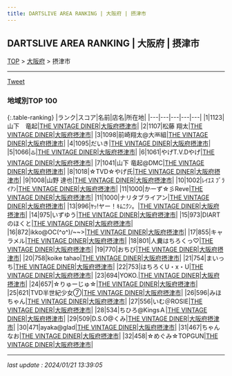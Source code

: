 ```yaml
---
title: DARTSLIVE AREA RANKING | 大阪府 | 摂津市
---
```

## DARTSLIVE AREA RANKING | 大阪府 | 摂津市

[TOP](/darts/rank/) > [大阪府](/darts/rank/大阪府/) > 摂津市

___

<a href="https://twitter.com/share?ref_src=twsrc%5Etfw" data-text="DARTSLIVE AREA RANKING | 大阪府摂津市" class="twitter-share-button" data-via="DARTSLIVE" data-hashtags="DARTSLIVE" data-related="DARTSLIVE" data-show-count="false">Tweet</a>

### 地域別TOP 100

{:.table-ranking}
|ランク|スコア|名前|店名|所在地|
|---|---|---|---|---|
|1|1123|山下　竜起|<a href="https://search.dartslive.com/jp/shop/3bbb8e1939555afb0d9b047a20a7ba1e">THE VINTAGE DINER</a>|<a href="/darts/rank/大阪府/摂津市">大阪府摂津市</a>|
|2|1107|松藤 翔太|<a href="https://search.dartslive.com/jp/shop/3bbb8e1939555afb0d9b047a20a7ba1e">THE VINTAGE DINER</a>|<a href="/darts/rank/大阪府/摂津市">大阪府摂津市</a>|
|3|1098|前崎翔太@大襾組|<a href="https://search.dartslive.com/jp/shop/3bbb8e1939555afb0d9b047a20a7ba1e">THE VINTAGE DINER</a>|<a href="/darts/rank/大阪府/摂津市">大阪府摂津市</a>|
|4|1095|だいき|<a href="https://search.dartslive.com/jp/shop/3bbb8e1939555afb0d9b047a20a7ba1e">THE VINTAGE DINER</a>|<a href="/darts/rank/大阪府/摂津市">大阪府摂津市</a>|
|5|1066|♨️|<a href="https://search.dartslive.com/jp/shop/3bbb8e1939555afb0d9b047a20a7ba1e">THE VINTAGE DINER</a>|<a href="/darts/rank/大阪府/摂津市">大阪府摂津市</a>|
|6|1061|やげT.V.Dやげ|<a href="https://search.dartslive.com/jp/shop/3bbb8e1939555afb0d9b047a20a7ba1e">THE VINTAGE DINER</a>|<a href="/darts/rank/大阪府/摂津市">大阪府摂津市</a>|
|7|1041|山下 竜起@DMC|<a href="https://search.dartslive.com/jp/shop/3bbb8e1939555afb0d9b047a20a7ba1e">THE VINTAGE DINER</a>|<a href="/darts/rank/大阪府/摂津市">大阪府摂津市</a>|
|8|1018|☆TVD☆やげ氏|<a href="https://search.dartslive.com/jp/shop/3bbb8e1939555afb0d9b047a20a7ba1e">THE VINTAGE DINER</a>|<a href="/darts/rank/大阪府/摂津市">大阪府摂津市</a>|
|9|1008|山野 達也|<a href="https://search.dartslive.com/jp/shop/3bbb8e1939555afb0d9b047a20a7ba1e">THE VINTAGE DINER</a>|<a href="/darts/rank/大阪府/摂津市">大阪府摂津市</a>|
|10|1002|ﾚｲｴｽ ﾌﾞﾗｲｱﾝ|<a href="https://search.dartslive.com/jp/shop/3bbb8e1939555afb0d9b047a20a7ba1e">THE VINTAGE DINER</a>|<a href="/darts/rank/大阪府/摂津市">大阪府摂津市</a>|
|11|1000|かーず☆彡Reve|<a href="https://search.dartslive.com/jp/shop/3bbb8e1939555afb0d9b047a20a7ba1e">THE VINTAGE DINER</a>|<a href="/darts/rank/大阪府/摂津市">大阪府摂津市</a>|
|11|1000|ナリタブライアン|<a href="https://search.dartslive.com/jp/shop/3bbb8e1939555afb0d9b047a20a7ba1e">THE VINTAGE DINER</a>|<a href="/darts/rank/大阪府/摂津市">大阪府摂津市</a>|
|13|996|ﾔｯ!ヤー！ｷﾑﾆｸﾝ。|<a href="https://search.dartslive.com/jp/shop/3bbb8e1939555afb0d9b047a20a7ba1e">THE VINTAGE DINER</a>|<a href="/darts/rank/大阪府/摂津市">大阪府摂津市</a>|
|14|975|いずゆう|<a href="https://search.dartslive.com/jp/shop/3bbb8e1939555afb0d9b047a20a7ba1e">THE VINTAGE DINER</a>|<a href="/darts/rank/大阪府/摂津市">大阪府摂津市</a>|
|15|973|DIARTのほくと|<a href="https://search.dartslive.com/jp/shop/3bbb8e1939555afb0d9b047a20a7ba1e">THE VINTAGE DINER</a>|<a href="/darts/rank/大阪府/摂津市">大阪府摂津市</a>|
|16|872|ikko@OC(^o^)/~~&gt;|<a href="https://search.dartslive.com/jp/shop/3bbb8e1939555afb0d9b047a20a7ba1e">THE VINTAGE DINER</a>|<a href="/darts/rank/大阪府/摂津市">大阪府摂津市</a>|
|17|855|キャラメル|<a href="https://search.dartslive.com/jp/shop/3bbb8e1939555afb0d9b047a20a7ba1e">THE VINTAGE DINER</a>|<a href="/darts/rank/大阪府/摂津市">大阪府摂津市</a>|
|18|801|人糞はちろくっ♡|<a href="https://search.dartslive.com/jp/shop/3bbb8e1939555afb0d9b047a20a7ba1e">THE VINTAGE DINER</a>|<a href="/darts/rank/大阪府/摂津市">大阪府摂津市</a>|
|19|770|おちび|<a href="https://search.dartslive.com/jp/shop/3bbb8e1939555afb0d9b047a20a7ba1e">THE VINTAGE DINER</a>|<a href="/darts/rank/大阪府/摂津市">大阪府摂津市</a>|
|20|758|koike tahao|<a href="https://search.dartslive.com/jp/shop/3bbb8e1939555afb0d9b047a20a7ba1e">THE VINTAGE DINER</a>|<a href="/darts/rank/大阪府/摂津市">大阪府摂津市</a>|
|21|754|まいっち|<a href="https://search.dartslive.com/jp/shop/3bbb8e1939555afb0d9b047a20a7ba1e">THE VINTAGE DINER</a>|<a href="/darts/rank/大阪府/摂津市">大阪府摂津市</a>|
|22|753|はちろくU・x・U|<a href="https://search.dartslive.com/jp/shop/3bbb8e1939555afb0d9b047a20a7ba1e">THE VINTAGE DINER</a>|<a href="/darts/rank/大阪府/摂津市">大阪府摂津市</a>|
|23|694|YOKO.|<a href="https://search.dartslive.com/jp/shop/3bbb8e1939555afb0d9b047a20a7ba1e">THE VINTAGE DINER</a>|<a href="/darts/rank/大阪府/摂津市">大阪府摂津市</a>|
|24|657|☆りゅーじゅ☆|<a href="https://search.dartslive.com/jp/shop/3bbb8e1939555afb0d9b047a20a7ba1e">THE VINTAGE DINER</a>|<a href="/darts/rank/大阪府/摂津市">大阪府摂津市</a>|
|25|621|TVD半世紀少女⑦|<a href="https://search.dartslive.com/jp/shop/3bbb8e1939555afb0d9b047a20a7ba1e">THE VINTAGE DINER</a>|<a href="/darts/rank/大阪府/摂津市">大阪府摂津市</a>|
|26|596|みほちゃん|<a href="https://search.dartslive.com/jp/shop/3bbb8e1939555afb0d9b047a20a7ba1e">THE VINTAGE DINER</a>|<a href="/darts/rank/大阪府/摂津市">大阪府摂津市</a>|
|27|556|いむ＠ROSIE|<a href="https://search.dartslive.com/jp/shop/3bbb8e1939555afb0d9b047a20a7ba1e">THE VINTAGE DINER</a>|<a href="/darts/rank/大阪府/摂津市">大阪府摂津市</a>|
|28|534|ちひろ@KingsＡ|<a href="https://search.dartslive.com/jp/shop/3bbb8e1939555afb0d9b047a20a7ba1e">THE VINTAGE DINER</a>|<a href="/darts/rank/大阪府/摂津市">大阪府摂津市</a>|
|29|509|D.S.O@くみ|<a href="https://search.dartslive.com/jp/shop/3bbb8e1939555afb0d9b047a20a7ba1e">THE VINTAGE DINER</a>|<a href="/darts/rank/大阪府/摂津市">大阪府摂津市</a>|
|30|471|ayaka@glad|<a href="https://search.dartslive.com/jp/shop/3bbb8e1939555afb0d9b047a20a7ba1e">THE VINTAGE DINER</a>|<a href="/darts/rank/大阪府/摂津市">大阪府摂津市</a>|
|31|467|ちゃんなお|<a href="https://search.dartslive.com/jp/shop/3bbb8e1939555afb0d9b047a20a7ba1e">THE VINTAGE DINER</a>|<a href="/darts/rank/大阪府/摂津市">大阪府摂津市</a>|
|32|458|☆めぐみ☆TOPGUN|<a href="https://search.dartslive.com/jp/shop/3bbb8e1939555afb0d9b047a20a7ba1e">THE VINTAGE DINER</a>|<a href="/darts/rank/大阪府/摂津市">大阪府摂津市</a>|



___

_last update : 2024/01/21 13:39:05_


<script src="https://cdnjs.cloudflare.com/ajax/libs/jquery/3.6.1/jquery.min.js" integrity="sha512-aVKKRRi/Q/YV+4mjoKBsE4x3H+BkegoM/em46NNlCqNTmUYADjBbeNefNxYV7giUp0VxICtqdrbqU7iVaeZNXA==" crossorigin="anonymous" referrerpolicy="no-referrer"></script>
<script src="https://cdnjs.cloudflare.com/ajax/libs/jquery.tablesorter/2.31.3/js/jquery.tablesorter.min.js" integrity="sha512-qzgd5cYSZcosqpzpn7zF2ZId8f/8CHmFKZ8j7mU4OUXTNRd5g+ZHBPsgKEwoqxCtdQvExE5LprwwPAgoicguNg==" crossorigin="anonymous" referrerpolicy="no-referrer"></script>
<link rel="stylesheet" href="https://cdnjs.cloudflare.com/ajax/libs/jquery.tablesorter/2.31.3/css/theme.default.min.css" integrity="sha512-wghhOJkjQX0Lh3NSWvNKeZ0ZpNn+SPVXX1Qyc9OCaogADktxrBiBdKGDoqVUOyhStvMBmJQ8ZdMHiR3wuEq8+w==" crossorigin="anonymous" referrerpolicy="no-referrer" />
<script>
$(function() {
    $(".table-ranking").tablesorter({sortList:[[0, 0]]});
});
</script>

<script async src="https://platform.twitter.com/widgets.js" charset="utf-8"></script>